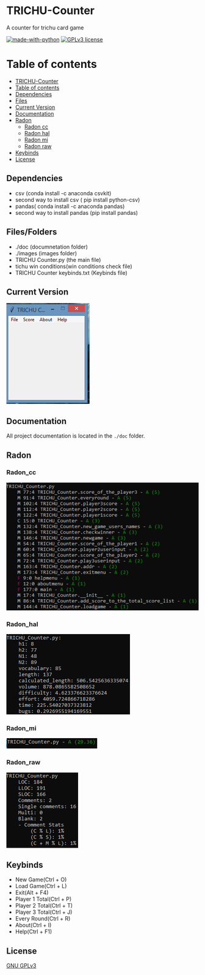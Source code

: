 # TRICHU-Counter

A counter for trichu card game


[![made-with-python](https://img.shields.io/badge/Made%20with-Python-1f425f.svg)](https://www.python.org/) [![GPLv3 license](https://img.shields.io/badge/License-GPLv3-blue.svg)](http://perso.crans.org/besson/LICENSE.html)

# Table of contents

<!--ts-->
  * [TRICHU-Counter](#TRICHU-Counter)
  * [Table of contents](#Table_of_contents)
  * [Dependencies](#Dependencies)
  * [Files](#Files)
  * [Current Version](#Current_Version)
  * [Documentation](#Documentation)
  * [Radon](#Radon)
    * [Radon cc](#Radon_cc)
    * [Radon hal](#Radon_hal)
    * [Radon mi](#Radon_mi)
    * [Radon raw](#Radon_raw)
  * [Keybinds](#Keybinds)
  * [License](#License)
<!--ts-->


## Dependencies

 <ul>
  <li> csv (conda install -c anaconda csvkit) </li>
  <li> second way to install csv ( pip install python-csv) </li>
  <li> pandas( conda install -c anaconda pandas) </li>
  <li> second way to install pandas (pip install pandas) </li>
</ul>

## Files/Folders

<ul>
 <li> ./doc (documnetation folder)
 <li> ./images (images folder)
 <li> TRICHU Counter.py (the main file) </li>
 <li> tichu win conditions(win conditions check file) </li>
 <li> TRICHU Counter keybinds.txt (Keybinds file) </li>
</ul>

## Current Version

<p><img src ="images/trichu counter.png" title = "Trichu Counter Version"/> </p>

## Documentation

All project documentation is located in the `./doc`  folder.

## Radon

### Radon_cc

<p><img src ="images/trichu counter radon cc.png" title = "Trichu Counter Radon cc"/> </p>

### Radon_hal

<p><img src ="images/trichu counter radon hal.png" title = "Trichu Counter Radon hal"/> </p>

### Radon_mi

<p><img src ="images/trichu counter radon mi.png" title = "Trichu Counter Radon mi"/> </p>

### Radon_raw

<p><img src ="images/trichu counter radon raw.png" title = "Trichu Counter Radon raw"/> </p>

## Keybinds 
<ul>
 <li>New Game(Ctrl + O)</li>
 <li>Load Game(Ctrl + L) </li>
 <li>Exit(Alt + F4)</li>
 <li>Player 1 Total(Ctrl + P)</li>
 <li>Player 2 Total(Ctrl + T)</li>
 <li>Player 3 Total(Ctrl + J)</li>
 <li>Every Round(Ctrl + R)</li>
 <li>About(Ctrl + I)</li>
 <li>Help(Ctrl + F1)</li>
</ul>


## License
[GNU GPLv3](https://choosealicense.com/licenses/gpl-3.0/)

